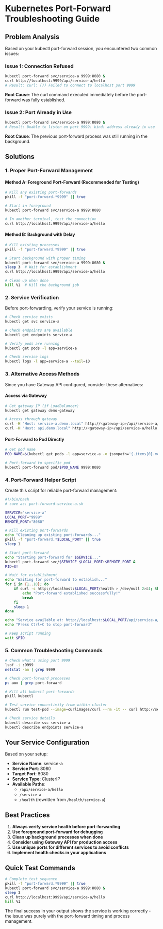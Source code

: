 # Kubernetes Port-Forward Troubleshooting Guide

## Problem Analysis

Based on your kubectl port-forward session, you encountered two common issues:

### Issue 1: Connection Refused
```bash
kubectl port-forward svc/service-a 9999:8080 &
curl http://localhost:9999/api/service-a/hello
# Result: curl: (7) Failed to connect to localhost port 9999
```

**Root Cause**: The curl command executed immediately before the port-forward was fully established.

### Issue 2: Port Already in Use
```bash
kubectl port-forward svc/service-a 9999:8080 &
# Result: Unable to listen on port 9999: bind: address already in use
```

**Root Cause**: The previous port-forward process was still running in the background.

## Solutions

### 1. Proper Port-Forward Management

#### Method A: Foreground Port-Forward (Recommended for Testing)
```bash
# Kill any existing port-forwards
pkill -f "port-forward.*9999" || true

# Start in foreground
kubectl port-forward svc/service-a 9999:8080

# In another terminal, test the connection
curl http://localhost:9999/api/service-a/hello
```

#### Method B: Background with Delay
```bash
# Kill existing processes
pkill -f "port-forward.*9999" || true

# Start background with proper timing
kubectl port-forward svc/service-a 9999:8080 &
sleep 3  # Wait for establishment
curl http://localhost:9999/api/service-a/hello

# Clean up when done
kill %1  # Kill the background job
```

### 2. Service Verification

Before port-forwarding, verify your service is running:

```bash
# Check service exists
kubectl get svc service-a

# Check endpoints are available
kubectl get endpoints service-a

# Verify pods are running
kubectl get pods -l app=service-a

# Check service logs
kubectl logs -l app=service-a --tail=10
```

### 3. Alternative Access Methods

Since you have Gateway API configured, consider these alternatives:

#### Access via Gateway
```bash
# Get gateway IP (if LoadBalancer)
kubectl get gateway demo-gateway

# Access through gateway
curl -H "Host: service-a.demo.local" http://<gateway-ip>/api/service-a/hello
curl -H "Host: api.demo.local" http://<gateway-ip>/api/service-a/hello
```

#### Port-Forward to Pod Directly
```bash
# Get pod name
POD_NAME=$(kubectl get pods -l app=service-a -o jsonpath='{.items[0].metadata.name}')

# Port-forward to specific pod
kubectl port-forward pod/$POD_NAME 9999:8080
```

### 4. Port-Forward Helper Script

Create this script for reliable port-forward management:

```bash
#!/bin/bash
# save as: port-forward-service-a.sh

SERVICE="service-a"
LOCAL_PORT="9999"
REMOTE_PORT="8080"

# Kill existing port-forwards
echo "Cleaning up existing port-forwards..."
pkill -f "port-forward.*$LOCAL_PORT" || true
sleep 1

# Start port-forward
echo "Starting port-forward for $SERVICE..."
kubectl port-forward svc/$SERVICE $LOCAL_PORT:$REMOTE_PORT &
PID=$!

# Wait for establishment
echo "Waiting for port-forward to establish..."
for i in {1..10}; do
    if curl -s http://localhost:$LOCAL_PORT/health > /dev/null 2>&1; then
        echo "Port-forward established successfully!"
        break
    fi
    sleep 1
done

echo "Service available at: http://localhost:$LOCAL_PORT/api/service-a/hello"
echo "Press Ctrl+C to stop port-forward"

# Keep script running
wait $PID
```

### 5. Common Troubleshooting Commands

```bash
# Check what's using port 9999
lsof -i :9999
netstat -an | grep 9999

# Check port-forward processes
ps aux | grep port-forward

# Kill all kubectl port-forwards
pkill kubectl

# Test service connectivity from within cluster
kubectl run test-pod --image=curlimages/curl --rm -it -- curl http://service-a:8080/api/service-a/hello

# Check service details
kubectl describe svc service-a
kubectl describe endpoints service-a
```

## Your Service Configuration

Based on your setup:
- **Service Name**: service-a
- **Service Port**: 8080
- **Target Port**: 8080
- **Service Type**: ClusterIP
- **Available Paths**: 
  - `/api/service-a/hello`
  - `/service-a`
  - `/health` (rewritten from `/health/service-a`)

## Best Practices

1. **Always verify service health before port-forwarding**
2. **Use foreground port-forward for debugging**
3. **Clean up background processes when done**
4. **Consider using Gateway API for production access**
5. **Use unique ports for different services to avoid conflicts**
6. **Implement health checks in your applications**

## Quick Test Commands

```bash
# Complete test sequence
pkill -f "port-forward.*9999" || true
kubectl port-forward svc/service-a 9999:8080 &
sleep 3
curl http://localhost:9999/api/service-a/hello
kill %1
```

The final success in your output shows the service is working correctly - the issue was purely with the port-forward timing and process management.
